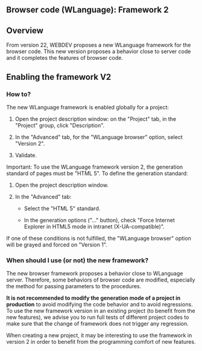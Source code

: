 


## Browser code (WLanguage): Framework 2
			



<a name="NOTE1"></a>
<a name="NOTE1_1"></a>


## Overview
<a name="overview_ELTTEXTE000107"></a>
From version 22, WEBDEV proposes a new WLanguage framework for the browser code. This new version proposes a behavior close to server code and it completes the features of browser code.

<a name="NOTE2"></a>
<a name="NOTE2_1"></a>


## Enabling the framework V2
<a name="enabling_the_framework_ELTTEXTE000131"></a>


### How to?
<a name="how_ELTPARAGRAPHE000018"></a>

The new WLanguage framework is enabled globally for a project: 

1. Open the project description window: on the "Project" tab, in the "Project" group, click "Description". 

2. In the "Advanced" tab, for the "WLanguage browser" option, select "Version 2". 

3. Validate. 




Important: To use the WLanguage framework version 2, the generation standard of pages must be "HTML 5". To define the generation standard: 

1. Open the project description window. 

2. In the "Advanced" tab: 

	- Select the "HTML 5" standard. 

	- In the generation options ("..." button), check "Force Internet Explorer in HTML5 mode in intranet (X-UA-compatible)". 


If one of these conditions is not fulfilled, the "WLanguage browser" option will be grayed and forced on "Version 1".





### When should I use (or not) the new framework?
<a name="when_should_use_not_the_new_framework_ELTPARAGRAPHE000052"></a>

The new browser framework proposes a behavior close to WLanguage server. Therefore, some behaviors of browser code are modified, especially the method for passing parameters to the procedures.

**It is not recommended to modify the generation mode of a project in production** to avoid modifying the code behavior and to avoid regressions.
To use the new framework version in an existing  project (to benefit from the new features), we advise you to run full tests of different project codes to make sure that the change of framework does not trigger any regression.

When creating a new project, it may be interesting to use the framework in version 2 in order to benefit from the programming comfort of new features.


